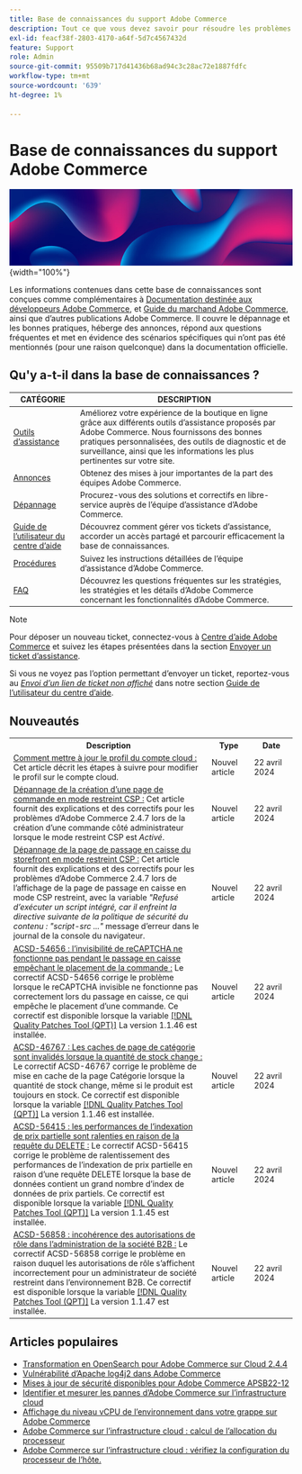 ```yaml
---
title: Base de connaissances du support Adobe Commerce
description: Tout ce que vous devez savoir pour résoudre les problèmes et gérer votre boutique Commerce.
exl-id: feacf38f-2803-4170-a64f-5d7c4567432d
feature: Support
role: Admin
source-git-commit: 95509b717d41436b68ad94c3c28ac72e1887fdfc
workflow-type: tm+mt
source-wordcount: '639'
ht-degree: 1%

---
```


# Base de connaissances du support Adobe Commerce

![Page d’accueil de la base de connaissances](../help/assets/knowledge-base-home-page-cover.jpg){width="100%"}

Les informations contenues dans cette base de connaissances sont conçues comme complémentaires à [Documentation destinée aux développeurs Adobe Commerce](https://developer.adobe.com/commerce/docs), et [Guide du marchand Adobe Commerce](https://experienceleague.adobe.com/docs/commerce-admin/user-guides/home.html), ainsi que d’autres publications Adobe Commerce. Il couvre le dépannage et les bonnes pratiques, héberge des annonces, répond aux questions fréquentes et met en évidence des scénarios spécifiques qui n’ont pas été mentionnés (pour une raison quelconque) dans la documentation officielle.

## Qu&#39;y a-t-il dans la base de connaissances ?

| CATÉGORIE | DESCRIPTION |
| --- | --- |
| [Outils d’assistance](/help/support-tools/overview.md) | Améliorez votre expérience de la boutique en ligne grâce aux différents outils d’assistance proposés par Adobe Commerce. Nous fournissons des bonnes pratiques personnalisées, des outils de diagnostic et de surveillance, ainsi que les informations les plus pertinentes sur votre site. |
| [Annonces](/help/announcements/overview.md) | Obtenez des mises à jour importantes de la part des équipes Adobe Commerce. |
| [Dépannage](/help/troubleshooting/overview.md) | Procurez-vous des solutions et correctifs en libre-service auprès de l’équipe d’assistance d’Adobe Commerce. |
| [Guide de l’utilisateur du centre d’aide](/help/help-center-guide/help-center/magento-help-center-user-guide.md) | Découvrez comment gérer vos tickets d’assistance, accorder un accès partagé et parcourir efficacement la base de connaissances. |
| [Procédures](/help/how-to/overview.md) | Suivez les instructions détaillées de l’équipe d’assistance d’Adobe Commerce. |
| [FAQ](/help/faq/overview.md) | Découvrez les questions fréquentes sur les stratégies, les stratégies et les détails d’Adobe Commerce concernant les fonctionnalités d’Adobe Commerce. |

>[!NOTE]
>
>Pour déposer un nouveau ticket, connectez-vous à [Centre d’aide Adobe Commerce](https://support.magento.com/) et suivez les étapes présentées dans la section [Envoyer un ticket d’assistance](https://experienceleague.adobe.com/en/docs/commerce-knowledge-base/kb/help-center-guide/magento-help-center-user-guide#submit-ticket).
>
>Si vous ne voyez pas l’option permettant d’envoyer un ticket, reportez-vous au *[Envoi d’un lien de ticket non affiché](https://experienceleague.adobe.com/en/docs/commerce-knowledge-base/kb/help-center-guide/magento-help-center-user-guide#no-submit-link)* dans notre section [Guide de l’utilisateur du centre d’aide](/help/help-center-guide/help-center/magento-help-center-user-guide.md).

## Nouveautés

<table style="width:100%">
  <tr>
    <th style="width:70%">Description</th>
    <th style="width:15%">Type</th>
    <th style="width:15%">Date</th>
  </tr>

<tr>
    <td>
    <a href = "https://experienceleague.adobe.com/en/docs/commerce-knowledge-base/kb/how-to/how-to-update-the-cloud-account-profile">Comment mettre à jour le profil du compte cloud :</a> Cet article décrit les étapes à suivre pour modifier le profil sur le compte cloud.
    </td>
    <td>Nouvel article</td>
    <td>22 avril 2024</td>
  </tr>

<td>
    <a href = "https://experienceleague.adobe.com/en/docs/commerce-knowledge-base/kb/troubleshooting/payments/admin-create-order-page-in-csp-restricted-mode">Dépannage de la création d’une page de commande en mode restreint CSP :</a> Cet article fournit des explications et des correctifs pour les problèmes d’Adobe Commerce 2.4.7 lors de la création d’une commande côté administrateur lorsque le mode restreint CSP est <em>Activé</em>.  
    </td>
    <td>Nouvel article</td>
    <td>22 avril 2024</td>
  </tr>

<tr>
    <td>
    <a href="https://experienceleague.adobe.com/en/docs/commerce-knowledge-base/kb/troubleshooting/payments/storefront-checkout-page-in-csp-restricted-mode">Dépannage de la page de passage en caisse du storefront en mode restreint CSP :</a> Cet article fournit des explications et des correctifs pour les problèmes d’Adobe Commerce 2.4.7 lors de l’affichage de la page de passage en caisse en mode CSP restreint, avec la variable <em>"Refusé d’exécuter un script intégré, car il enfreint la directive suivante de la politique de sécurité du contenu : "script-src ..."</em> message d’erreur dans le journal de la console du navigateur. 
    </td>
    <td>Nouvel article </td>
    <td>22 avril 2024</td>
 </tr>

<tr>
    <td>
    <a href="https://experienceleague.adobe.com/en/docs/commerce-knowledge-base/kb/support-tools/patches/v1-1-46/acsd-54656-invisible-recaptcha-fails-during-checkout-preventing-order-placement">ACSD-54656 : l’invisibilité de reCAPTCHA ne fonctionne pas pendant le passage en caisse empêchant le placement de la commande :</a> Le correctif ACSD-54656 corrige le problème lorsque le reCAPTCHA invisible ne fonctionne pas correctement lors du passage en caisse, ce qui empêche le placement d’une commande. Ce correctif est disponible lorsque la variable <a href="https://experienceleague.adobe.com/docs/commerce-knowledge-base/kb/announcements/commerce-announcements/magento-quality-patches-released-new-tool-to-self-serve-quality-patches.html">[!DNL Quality Patches Tool (QPT)]</a> La version 1.1.46 est installée. 
    </td>
    <td>Nouvel article </td>
    <td>22 avril 2024</td>
 </tr>

<tr>
    <td>
    <a href="https://experienceleague.adobe.com/en/docs/commerce-knowledge-base/kb/support-tools/patches/v1-1-46/acsd-46767-category-page-caches-invalidate-when-the-stock-quantity-changes">ACSD-46767 : Les caches de page de catégorie sont invalidés lorsque la quantité de stock change :</a> Le correctif ACSD-46767 corrige le problème de mise en cache de la page Catégorie lorsque la quantité de stock change, même si le produit est toujours en stock. Ce correctif est disponible lorsque la variable <a href="https://experienceleague.adobe.com/docs/commerce-knowledge-base/kb/announcements/commerce-announcements/magento-quality-patches-released-new-tool-to-self-serve-quality-patches.html">[!DNL Quality Patches Tool (QPT)]</a> La version 1.1.46 est installée.  
    </td>
    <td>Nouvel article </td>
    <td>22 avril 2024</td>
 </tr>

<tr>
    <td>
    <a href="https://experienceleague.adobe.com/en/docs/commerce-knowledge-base/kb/support-tools/patches/v1-1-45/acsd-56415-performance-of-partial-price-indexing-is-slowed-down-due-to-a-delete-query">ACSD-56415 : les performances de l’indexation de prix partielle sont ralenties en raison de la requête du DELETE :</a> Le correctif ACSD-56415 corrige le problème de ralentissement des performances de l’indexation de prix partielle en raison d’une requête DELETE lorsque la base de données contient un grand nombre d’index de données de prix partiels. Ce correctif est disponible lorsque la variable <a href="https://experienceleague.adobe.com/docs/commerce-knowledge-base/kb/announcements/commerce-announcements/magento-quality-patches-released-new-tool-to-self-serve-quality-patches.html">[!DNL Quality Patches Tool (QPT)]</a> La version 1.1.45 est installée.  
    </td>
    <td>Nouvel article </td>
    <td>22 avril 2024</td>
 </tr>

<tr>
    <td>
    <a href="https://experienceleague.adobe.com/en/docs/commerce-knowledge-base/kb/support-tools/patches/v1-1-47/acsd-56858-role-permissions-display-issue-in-b2b-company-admin-panel">ACSD-56858 : incohérence des autorisations de rôle dans l’administration de la société B2B :</a> Le correctif ACSD-56858 corrige le problème en raison duquel les autorisations de rôle s’affichent incorrectement pour un administrateur de société restreint dans l’environnement B2B. Ce correctif est disponible lorsque la variable <a href="https://experienceleague.adobe.com/docs/commerce-knowledge-base/kb/announcements/commerce-announcements/magento-quality-patches-released-new-tool-to-self-serve-quality-patches.html">[!DNL Quality Patches Tool (QPT)]</a> La version 1.1.47 est installée. 
    </td>
    <td>Nouvel article </td>
    <td>22 avril 2024</td>
 </tr>
</table>

## Articles populaires

* [Transformation en OpenSearch pour Adobe Commerce sur Cloud 2.4.4](/help/announcements/adobe-commerce-announcements/switching-to-opensearch-for-adobe-commerce-on-cloud-2-4-4.md)
* [Vulnérabilité d’Apache log4j2 dans Adobe Commerce](/help/announcements/adobe-commerce-announcements/apache-log4j2-adobe-commerce.md)
* [Mises à jour de sécurité disponibles pour Adobe Commerce APSB22-12](/help/troubleshooting/known-issues-patches-attached/0-day-vulnerability-patch.md)
* [Identifier et mesurer les pannes d’Adobe Commerce sur l’infrastructure cloud](/help/how-to/general/how-to-identify-outages.md)
* [Affichage du niveau vCPU de l’environnement dans votre grappe sur Adobe Commerce](/help/how-to/general/check-vcpu-using-observation-for-adobe-commerce.md)
* [Adobe Commerce sur l’infrastructure cloud : calcul de l’allocation du processeur](/help/how-to/general/magento-commerce-cloud-cpu-allocation-calculation.md)
* [Adobe Commerce sur l’infrastructure cloud : vérifiez la configuration du processeur de l’hôte.](/help/how-to/general/magento-commerce-cloud-check-hosts-cpu-configuration.md)
